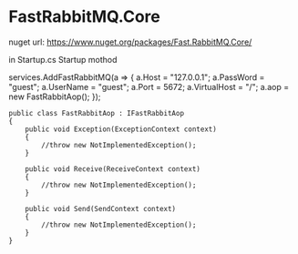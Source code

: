 # FastRabbitMQ.Core
nuget url: https://www.nuget.org/packages/Fast.RabbitMQ.Core/

in Startup.cs Startup mothod

 services.AddFastRabbitMQ(a => {
            a.Host = "127.0.0.1";
            a.PassWord = "guest";
            a.UserName = "guest";
            a.Port = 5672;
            a.VirtualHost = "/";
            a.aop = new FastRabbitAop();
    });
    
    
    public class FastRabbitAop : IFastRabbitAop
    {
        public void Exception(ExceptionContext context)
        {
            //throw new NotImplementedException();
        }

        public void Receive(ReceiveContext context)
        {
            //throw new NotImplementedException();
        }

        public void Send(SendContext context)
        {
            //throw new NotImplementedException();
        }
    }
